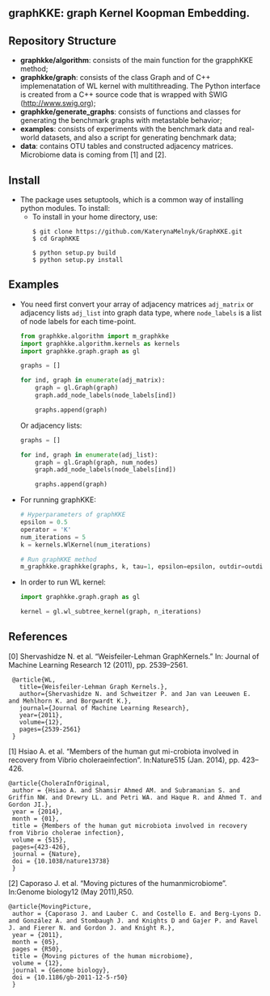 ## graphKKE: graph Kernel Koopman Embedding. 


## Repository Structure
* **graphkke/algorithm**: consists of the main function for the grapphKKE method;
* **graphkke/graph**: consists of the class Graph and of C++ implemenatation of WL kernel with multithreading. The Python interface is created from a C++ source code that is wrapped with SWIG (http://www.swig.org);
* **graphkke/generate_graphs**: consists of functions and classes for generating the benchmark graphs with metastable behavior;
* **examples**: consists of experiments with the benchmark data and real-world datasets, and also a script for generating benchmark data;
* **data**: contains OTU tables and constructed adjacency matrices. Microbiome data is coming from [1] and [2].


## Install
* The package uses setuptools, which is a common way of installing python modules. To install: 
  - To install in your home directory, use:
    ```
    $ git clone https://github.com/KaterynaMelnyk/GraphKKE.git
    $ cd GraphKKE
    
    $ python setup.py build
    $ python setup.py install
    ```
## Examples
* You need first convert your array of adjacency matrices ```adj_matrix``` or adjacency lists ```adj_list``` into graph data type, where ```node_labels``` is a list of node labels for each time-point.
    ```python
    from graphkke.algorithm import m_graphkke
    import graphkke.algorithm.kernels as kernels
    import graphkke.graph.graph as gl
    
    graphs = []
    
    for ind, graph in enumerate(adj_matrix):
        graph = gl.Graph(graph)
        graph.add_node_labels(node_labels[ind])

        graphs.append(graph)
    ```
  Or adjacency lists:
    ```python
    graphs = []
    
    for ind, graph in enumerate(adj_list):
        graph = gl.Graph(graph, num_nodes)
        graph.add_node_labels(node_labels[ind])

        graphs.append(graph)
    ```
* For running graphKKE:
  ```python
  # Hyperparameters of graphKKE
  epsilon = 0.5
  operator = 'K'
  num_iterations = 5
  k = kernels.WlKernel(num_iterations)

  # Run graphKKE method
  m_graphkke.graphkke(graphs, k, tau=1, epsilon=epsilon, outdir=outdir)
  ```

* In order to run WL kernel: 
  ```python
  import graphkke.graph.graph as gl
  
  kernel = gl.wl_subtree_kernel(graph, n_iterations)
  ```

## References
   [0]  Shervashidze  N.  et  al.  “Weisfeiler-Lehman  GraphKernels.” In: Journal of Machine Learning Research 12 (2011), pp. 2539–2561.
   ```
    @article{WL,
      title={Weisfeiler-Lehman Graph Kernels.},
      author={Shervashidze N. and Schweitzer P. and Jan van Leeuwen E. and Mehlhorn K. and Borgwardt K.},
      journal={Journal of Machine Learning Research},
      year={2011},
      volume={12},
      pages={2539-2561}
    }
   ```
   [1] Hsiao  A.  et  al.  “Members  of  the  human  gut  mi-crobiota involved in recovery from Vibrio choleraeinfection”. In:Nature515 (Jan. 2014), pp. 423–426.
   ```
   @article{CholeraInfOriginal,
    author = {Hsiao A. and Shamsir Ahmed AM. and Subramanian S. and Griffin NW. and Drewry LL. and Petri WA. and Haque R. and Ahmed T. and Gordon JI.},
    year = {2014},
    month = {01},
    title = {Members of the human gut microbiota involved in recovery from Vibrio cholerae infection},
    volume = {515},
    pages={423-426},
    journal = {Nature},
    doi = {10.1038/nature13738}
    }
   ```
   [2]  Caporaso J. et al. “Moving pictures of the humanmicrobiome”.  In:Genome  biology12  (May  2011),R50.
   ```
   @article{MovingPicture,
    author = {Caporaso J. and Lauber C. and Costello E. and Berg-Lyons D. and González A. and Stombaugh J. and Knights D and Gajer P. and Ravel J. and Fierer N. and Gordon J. and Knight R.},
    year = {2011},
    month = {05},
    pages = {R50},
    title = {Moving pictures of the human microbiome},
    volume = {12},
    journal = {Genome biology},
    doi = {10.1186/gb-2011-12-5-r50}
    }
   ```

